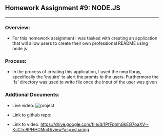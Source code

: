 ## Homework Assignment #9: NODE.JS
________________________________________

### Overview:
- For this homework assignment I was tasked with creating an application that will allow users to create their own professional README using node js

### Process:
- In the process of creating this application, I used the nmp libray, specifically the 'inquire' to alert the promts to the users. Furthermore the 'fs' directory was used to write file once the input of the user was given

### Addtional Documents:
- Live video: ![project](https://user-images.githubusercontent.com/98055899/164955688-bb7f885e-d09a-4d74-b46d-7297fb12757b.gif)

- Link to github repo:

- Link to video: https://drive.google.com/file/d/1PfFplnhGkEG7oaXV--KsCTo8PHHCMoiD/view?usp=sharing


